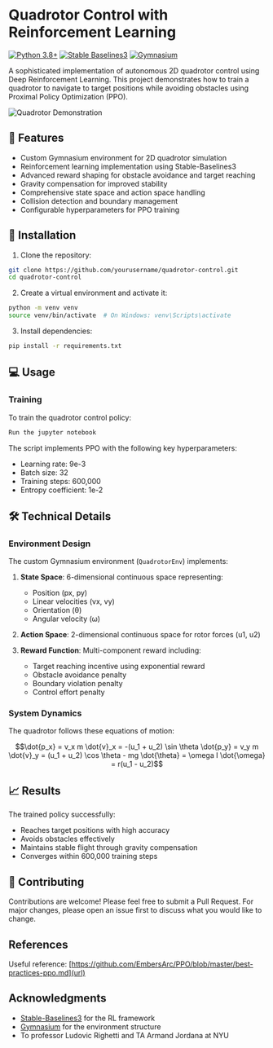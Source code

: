 # Quadrotor Control with Reinforcement Learning

[![Python 3.8+](https://img.shields.io/badge/python-3.8+-blue.svg)](https://www.python.org/downloads/)
[![Stable Baselines3](https://img.shields.io/badge/stable--baselines3-latest-brightgreen)](https://stable-baselines3.readthedocs.io/)
[![Gymnasium](https://img.shields.io/badge/Gymnasium-latest-orange)](https://gymnasium.farama.org/)

A sophisticated implementation of autonomous 2D quadrotor control using Deep Reinforcement Learning. This project demonstrates how to train a quadrotor to navigate to target positions while avoiding obstacles using Proximal Policy Optimization (PPO).

![Quadrotor Demonstration]()

## 🚀 Features

- Custom Gymnasium environment for 2D quadrotor simulation
- Reinforcement learning implementation using Stable-Baselines3
- Advanced reward shaping for obstacle avoidance and target reaching
- Gravity compensation for improved stability
- Comprehensive state space and action space handling
- Collision detection and boundary management
- Configurable hyperparameters for PPO training


## 🔧 Installation

1. Clone the repository:
```bash
git clone https://github.com/yourusername/quadrotor-control.git
cd quadrotor-control
```

2. Create a virtual environment and activate it:
```bash
python -m venv venv
source venv/bin/activate  # On Windows: venv\Scripts\activate
```

3. Install dependencies:
```bash
pip install -r requirements.txt
```

## 💻 Usage

### Training

To train the quadrotor control policy:

```bash
Run the jupyter notebook 
```

The script implements PPO with the following key hyperparameters:
- Learning rate: 9e-3
- Batch size: 32
- Training steps: 600,000
- Entropy coefficient: 1e-2



## 🛠️ Technical Details

### Environment Design

The custom Gymnasium environment (`QuadrotorEnv`) implements:

1. **State Space**: 6-dimensional continuous space representing:
   - Position (px, py)
   - Linear velocities (vx, vy)
   - Orientation (θ)
   - Angular velocity (ω)

2. **Action Space**: 2-dimensional continuous space for rotor forces (u1, u2)

3. **Reward Function**: Multi-component reward including:
   - Target reaching incentive using exponential reward
   - Obstacle avoidance penalty
   - Boundary violation penalty
   - Control effort penalty

### System Dynamics

The quadrotor follows these equations of motion:

```math
\dot{p_x} = v_x
m \dot{v}_x = -(u_1 + u_2) \sin \theta
\dot{p_y} = v_y
m \dot{v}_y = (u_1 + u_2) \cos \theta - mg
\dot{\theta} = \omega
I \dot{\omega} = r(u_1 - u_2)
```

## 📈 Results

The trained policy successfully:
- Reaches target positions with high accuracy
- Avoids obstacles effectively
- Maintains stable flight through gravity compensation
- Converges within 600,000 training steps

## 🤝 Contributing

Contributions are welcome! Please feel free to submit a Pull Request. For major changes, please open an issue first to discuss what you would like to change.


## References

Useful reference: [https://github.com/EmbersArc/PPO/blob/master/best-practices-ppo.md](url)




## Acknowledgments

- [Stable-Baselines3](https://github.com/DLR-RM/stable-baselines3) for the RL framework
- [Gymnasium](https://gymnasium.farama.org/) for the environment structure
- To professor Ludovic Righetti and TA Armand Jordana at NYU 

